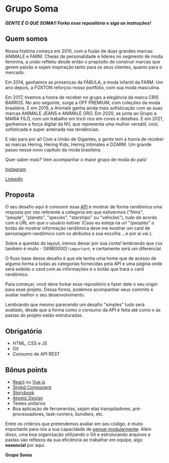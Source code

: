 # Grupo Soma
##### GENTE É O QUE SOMA!! Forka esse repositório e siga as instruções!

## Quem somos
Nossa história começa em 2010, com a fusão de duas grandes marcas: ANIMALE e FARM. Cheias de personalidade e líderes no segmento de moda feminina, a união refletiu desde então o propósito de construir marcas que gerem paixão e sejam inspiração tanto para os seus clientes, quanto para o mercado.

 

Em 2014, ganhamos as presenças da FÁBULA, a moda infantil da FARM. Um ano depois, a FOXTON reforçou nosso portfólio, com sua moda masculina.

 

Em 2017, tivemos a honra de receber no grupo a elegância da marca CRIS BARROS. No ano seguinte, surge a OFF PREMIUM, com coleções da moda brasileira. E em 2019, a Animale ganha ainda mais sofisticação com as suas marcas ANIMALE JEANS e ANIMALE ORO. Em 2020, se junta ao Grupo a MARIA FILÓ, com um trabalho em tricô rico em cores e detalhes. E em 2021, ganhamos a força digital da NV, que representa uma mulher versátil, cool, sofisticada e super antenada nas tendências. 

 

E não para por aí! Com a União de Gigantes, a gente tem a honra de receber as marcas Hering, Hering Kids, Hering Intimates e DZARM. Um grande passo nesse novo capítulo da moda brasileira.

 

Quer saber mais? Vem acompanhar o maior grupo de moda do país!

 

[Instagram](www.instagram.com/somosgruposoma/)

[LinkedIn](www.linkedin.com/company/grupo-soma)

## Proposta
O seu desafio aqui é consumir essa [API](https://swapi.dev/) e mostrar de forma randômica uma resposta por vez referente a categoria em que estivermos ("films", "people", "planets", "species", "starships" ou "vehicles"), tudo de acordo com a URL em que o usuário estiver (Caso eu esteja na url "/peoples" o botão de mostrar informação randômica deve me mostrar um card de personagem randômico com os atributos a sua escolha ...e por ai vai ).

Sobre a questão do layout, iremos deixar por sua conta! lembrando que css também é muito - ![#8B0000]`!important`; e certamente será um diferencial.

O fluxo base desse desafio é que ele tenha uma home que de acesso de alguma forma a todas as categorias fornecidas pela API e uma página onde será exibido o card com as informações e o botão que trará o card randômico.

Para começar, você deve forkar esse repositório e fazer dele o seu *origin* para esse projeto. Dessa forma, podemos acompanhar seus commits e avaliar melhor o seu desenvolvimento.

Lembrando que mesmo parecendo um desafio "simples" tudo será avaliado, desde que a forma como o consumo da API é feita até como o as pastas do projeto estão estruturadas.

## Obrigatório
* HTML, CSS e JS
* Git
* Consumo de API REST

## Bônus points
* [React](https://pt-br.reactjs.org/) ou [Vue.js](https://vuejs.org/)
* [Styled Component](http://getbem.com/introduction/)
* [Storybook](https://storybook.js.org/)
* [Atomic Design](https://tableless.com.br/o-que-e-design-atomic/)
* Testes unitários
* Boa aplicação de ferramentas, sejam elas transpiladores, pré-processadores, task-runners, bundlers, etc.



Entre os critérios que pretendemos avaliar em seu código, é muito importante para nós a sua capacidade de [pensar modularmente](https://webstandardssherpa.com/reviews/think-modularly). Além disso, uma boa organização utilizando o Git e estruturando arquivos e pastas são reflexos da sua eficiência ao trabalhar em equipe, algo **essencial** por aqui.

**Grupo Soma**